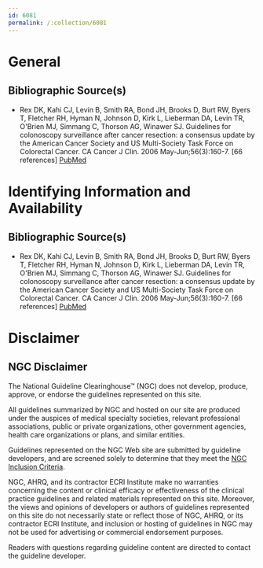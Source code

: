 ```yaml
---
id: 6081
permalink: /:collection/6081
---
```


# General

## Bibliographic Source(s)

- Rex DK, Kahi CJ, Levin B, Smith RA, Bond JH, Brooks D, Burt RW, Byers T, Fletcher RH, Hyman N, Johnson D, Kirk L, Lieberman DA, Levin TR, O'Brien MJ, Simmang C, Thorson AG, Winawer SJ. Guidelines for colonoscopy surveillance after cancer resection: a consensus update by the American Cancer Society and US Multi-Society Task Force on Colorectal Cancer. CA Cancer J Clin. 2006 May-Jun;56(3):160-7. [66 references] [ PubMed ](http://www.ncbi.nlm.nih.gov/entrez/query.fcgi?cmd=Retrieve&db=pubmed&dopt=Abstract&list_uids=16737948)

# Identifying Information and Availability

## Bibliographic Source(s)

- Rex DK, Kahi CJ, Levin B, Smith RA, Bond JH, Brooks D, Burt RW, Byers T, Fletcher RH, Hyman N, Johnson D, Kirk L, Lieberman DA, Levin TR, O'Brien MJ, Simmang C, Thorson AG, Winawer SJ. Guidelines for colonoscopy surveillance after cancer resection: a consensus update by the American Cancer Society and US Multi-Society Task Force on Colorectal Cancer. CA Cancer J Clin. 2006 May-Jun;56(3):160-7. [66 references] [ PubMed ](http://www.ncbi.nlm.nih.gov/entrez/query.fcgi?cmd=Retrieve&db=pubmed&dopt=Abstract&list_uids=16737948)

# Disclaimer

## NGC Disclaimer

The National Guideline Clearinghouse™ (NGC) does not develop, produce, approve, or endorse the guidelines represented on this site.

All guidelines summarized by NGC and hosted on our site are produced under the auspices of medical specialty societies, relevant professional associations, public or private organizations, other government agencies, health care organizations or plans, and similar entities.

Guidelines represented on the NGC Web site are submitted by guideline developers, and are screened solely to determine that they meet the [NGC Inclusion Criteria](/help-and-about/summaries/inclusion-criteria).

NGC, AHRQ, and its contractor ECRI Institute make no warranties concerning the content or clinical efficacy or effectiveness of the clinical practice guidelines and related materials represented on this site. Moreover, the views and opinions of developers or authors of guidelines represented on this site do not necessarily state or reflect those of NGC, AHRQ, or its contractor ECRI Institute, and inclusion or hosting of guidelines in NGC may not be used for advertising or commercial endorsement purposes.

Readers with questions regarding guideline content are directed to contact the guideline developer.


